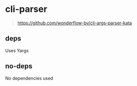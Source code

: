 # cli-parser

> https://github.com/wonderflow-bv/cli-args-parser-kata

## deps

Uses Yargs

## no-deps

No dependencies used